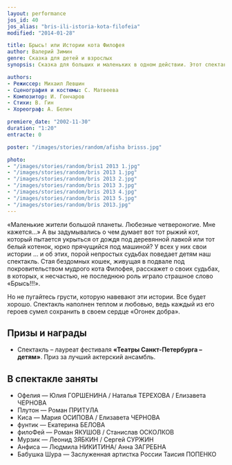 ```yaml
---
layout: performance
jos_id: 40
jos_alias: "bris-ili-istoria-kota-filofeia"
modified: "2014-01-28"

title: Брысь! или Истории кота Филофея
author: Валерий Зимин
genre: Сказка для детей и взрослых
synopsis: Сказка для больших и маленьких в одном действии. Этот спектакль ценен тем, что пробуждает в маленьких зрителях чувство сострадания и нежности к маленьким четвероногим существам. Спектакль — лауреат фестиваля Театры Санкт-Петербурга — детям — Приз за лучший актерский ансамбль.

authors:
- Режиссер: Михаил Левшин
- Сценография и костюмы: С. Матвеева
- Композитор: И. Гончаров
- Стихи: В. Гин
- Хореограф: А. Белич

premiere_date: "2002-11-30"
duration: "1:20"
entracte: 0

poster: "/images/stories/random/afisha brisss.jpg"

photo:
- "/images/stories/random/bris1 2013 1.jpg"
- "/images/stories/random/bris 2013 1.jpg"
- "/images/stories/random/bris 2013 2.jpg"
- "/images/stories/random/bris 2013 3.jpg"
- "/images/stories/random/bris 2013 4.jpg"
- "/images/stories/random/bris 2013 5.jpg"
- "/images/stories/random/bris 2013.jpg"
---
```


«Маленькие жители большой планеты. Любезные четвероногие. Мне кажется...» А вы задумывались о чем думает вот тот рыжий кот, который пытается укрыться от дождя под деревянной лавкой или тот белый котенок, юрко прячущийся под машиной? У всех у них свои истории ... и об этих, порой непростых судьбах поведает детям наш спектакль. Стая бездомных кошек, живущая в подвале под покровительством мудрого кота Филофея, расскажет о своих судьбах, в которых, к несчастью, не последнюю роль играло страшное слово «Брысь!!!».

Но не пугайтесь грусти, которую навевают эти истории. Все будет хорошо. Спектакль наполнен теплом и любовью, ведь каждый из его героев сумел сохранить в своем сердце «Огонек добра».


## Призы и награды

- Спектакль – лауреат фестиваля **«Театры Санкт-Петербурга – детям»**. Приз за лучший актерский ансамбль.

## В спектакле заняты

- Офелия — Юлия ГОРШЕНИНА / Наталья ТЕРЕХОВА / Елизавета ЧЕРНОВА
- Плутон — Роман ПРИТУЛА
- Киса — Мария ОСИПОВА / Елизавета ЧЕРНОВА
- фунтик — Екатерина БЕЛОВА
- филоФей — Роман ЯКУШОВ / Станислав ОСКОЛКОВ
- Мурзик — Леонид ЗЯБКИН / Сергей СУРЖИН
- Анфиса — Людмила НИКИТИНА/ Анна ЗАГРЕБНА
- Бабушка Шура — Заслуженная артистка России Таисия ПОПЕНКО